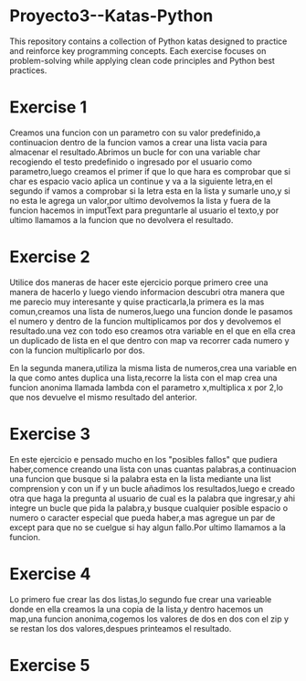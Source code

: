 # Proyecto3--Katas-Python
This repository contains a collection of Python katas designed to practice and reinforce key programming concepts. Each exercise focuses on problem-solving while applying clean code principles and Python best practices.


# Exercise 1
Creamos una funcion con un parametro con su valor predefinido,a continuacion dentro de la funcion vamos a crear una lista vacia para almacenar el resultado.Abrimos un bucle for con una variable char recogiendo el testo predefinido o ingresado por el usuario como parametro,luego creamos el primer if que lo que hara es comprobar que si char es espacio vacio aplica un continue y va a la siguiente letra,en el segundo if vamos a comprobar si la letra esta en la lista y sumarle uno,y si no esta le agrega un valor,por ultimo devolvemos la lista y fuera de la funcion hacemos in imputText para preguntarle al usuario el texto,y por ultimo llamamos a la funcion que no devolvera el resultado.


# Exercise 2
Utilice dos maneras de hacer este ejercicio porque primero cree una manera de hacerlo y luego viendo informacion descubri otra manera que me parecio muy interesante y quise practicarla,la primera es la mas comun,creamos una lista de numeros,luego una funcion donde le pasamos el numero y dentro de la funcion multiplicamos por dos y devolvemos el resultado.una vez con todo eso creamos otra variable en el que en ella crea un duplicado de lista en el que dentro con map va recorrer cada numero y con la funcion multiplicarlo por dos.

En la segunda manera,utiliza la misma lista de numeros,crea una variable en la que como antes duplica una lista,recorre la lista con el map crea una funcion anonima llamada lambda con el parametro x,multiplica x por 2,lo que nos devuelve el mismo resultado del anterior.


# Exercise 3
En este ejercicio e pensado mucho en los "posibles fallos" que pudiera haber,comence creando una lista con unas cuantas palabras,a continuacion una funcion que busque si la palabra esta en la lista mediante una list comprension y con un if y un bucle añadimos los resultados,luego e creado otra que haga la pregunta al usuario de cual es la palabra que ingresar,y ahi integre un bucle que pida la palabra,y busque cualquier posible espacio o numero o caracter especial que pueda haber,a mas agregue un par de except para que no se cuelgue si hay algun fallo.Por ultimo llamamos a la funcion.


# Exercise 4
Lo primero fue crear las dos listas,lo segundo fue crear una varieable donde en ella creamos la una copia de la lista,y dentro hacemos un map,una funcion anonima,cogemos los valores de dos en dos con el zip y se restan los dos valores,despues printeamos el resultado.


# Exercise 5